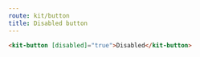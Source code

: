 ```yaml
---
route: kit/button
title: Disabled button
---
```


```html
<kit-button [disabled]="true">Disabled</kit-button>
```
